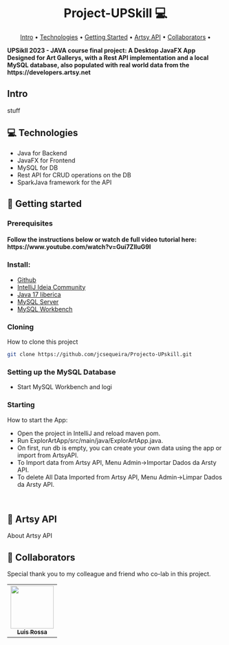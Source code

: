 <h1 align="center" style="font-weight: bold;">Project-UPSkill 💻</h1>

<p align="center">
 <a href="#intro">Intro</a> • 
 <a href="#tech">Technologies</a> • 
 <a href="#started">Getting Started</a> • 
 <a href="#artsy">Artsy API</a> •
 <a href="#colab">Collaborators</a> •
</p>

<p align="left">
    <b>UPSikll 2023 - JAVA course final project: A Desktop JavaFX App Designed for Art Gallerys, with a Rest API implementation and a local MySQL database, also populated with real world data from the https://developers.artsy.net </b>
</p>

<h2 id="intro">Intro</h2>

stuff


<h2 id="technologies">💻 Technologies</h2>

- Java for Backend
- JavaFX for Frontend
- MySQL for DB
- Rest API for CRUD operations on the DB
- SparkJava framework for the API

<h2 id="started">🚀 Getting started</h2>


<h3>Prerequisites</h3>

<h4>Follow the instructions below or watch de full video tutorial here: <br> 
 https://www.youtube.com/watch?v=Gui7ZIIuG9I</h4>

<h3>Install:</h3>

- [Github](https://github.com/)
- [IntelliJ Ideia Community](https://github.com/)
- [Java 17 liberica](https://github.com)
- [MySQL Server](https://github.com/)
- [MySQL Workbench](https://github.com)
  
  
<h3>Cloning</h3>

How to clone this project

```bash
git clone https://github.com/jcsequeira/Projecto-UPskill.git
```

<h3>Setting up the MySQL Database</h2>

- Start MySQL Workbench and logi



<h3>Starting</h3>

How to start the App:

- Open the project in IntelliJ and reload maven pom.
- Run ExplorArtApp/src/main/java/ExplorArtApp.java.
- On first, run db is empty, you can create your own data using the app or import from ArtsyAPI.
- To Import data from Artsy API, Menu Admin->Importar Dados da Arsty API.
- To delete All Data Imported from Artsy API, Menu Admin->Limpar Dados da Arsty API.

<br>
<h2 id="artsy">📍 Artsy API</h2>

About Artsy API



<h2 id="colab">🤝 Collaborators</h2>

Special thank you to my colleague and friend who co-lab in this project.

<table>
  <tr>
    <td align="center">
      <a href="https://github.com/LRossa13">
        <img src="https://avatars.githubusercontent.com/u/144017970?v=4" width="100px;" /><br>
        <sub>
          <b>Luis Rossa</b>
        </sub>
      </a>
    </td>     
  </tr>
</table>

